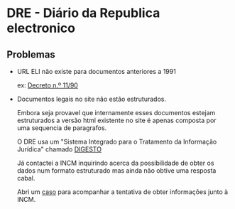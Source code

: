 DRE - Diário da Republica electronico
=====================================



Problemas
--------

- URL ELI não existe para documentos anteriores a 1991  

  ex: [Decreto n.º 11/90](https://dre.pt/web/guest/pesquisa-avancada/-/asearch/332227/details/maximized?anoDR=1990&types=SERIEI&search=Pesquisar&sortOrder=ASC)


- Documentos legais no site não estão estruturados.
  
  Embora seja provavel que internamente esses documentos estejam estruturados a versão html existente no site é apenas composta por uma sequencia de paragrafos.  
  
  O DRE usa um "Sistema Integrado para o Tratamento da Informação Jurídica" chamado [DIGESTO](https://dre.pt/acerca-do-digesto)
  
  Já contactei a INCM inquirindo acerca da possibilidade de obter os dados num formato estruturado mas ainda não obtive uma resposta cabal.

  Abri um [caso]() para acompanhar a tentativa de obter informações junto à INCM.
